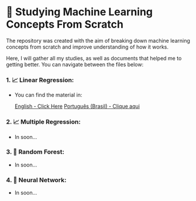 # 🤖 Studying Machine Learning Concepts From Scratch

The repository was created with the aim of breaking down machine learning concepts from scratch and improve understanding of how it works. 

Here, I will gather all my studies, as well as documents that helped me to getting better. You can navigate between the files below:

### 1. 📈 Linear Regression:
- You can find the material in:

    <a href="linear-regression/regression_study.ipynb">English - Click Here</a>
    <a href="linear-regression/regression_study.ipynb">Português (Brasil) - Clique aqui</a>

### 2. 📈 Multiple Regression:
- In soon...

### 3. 🌳 Random Forest:
- In soon...

### 4. 🧬 Neural Network:
- In soon...